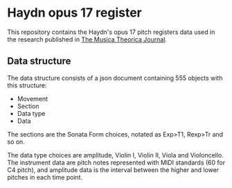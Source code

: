 # Haydn opus 17 register

This repository contains the Haydn's opus 17 pitch registers data used
in the research published in [The Musica Theorica
Journal](http://revistamusicatheorica.tema.mus.br/).

## Data structure

The data structure consists of a json document containing 555 objects
with this structure:

- Movement
- Section
- Data type
- Data

The sections are the Sonata Form choices, notated as Exp>T1, Rexp>Tr
and so on.

The data type choices are amplitude, Violin I, Violin II, Viola and
Violoncello. The instrument data are pitch notes represented with MIDI
standards (60 for C4 pitch), and amplitude data is the interval
between the higher and lower pitches in each time point.
